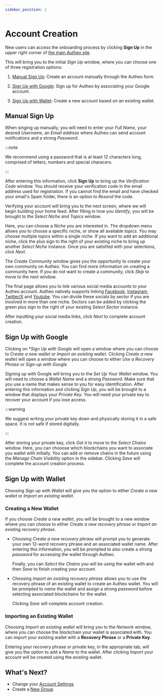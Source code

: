 ```yaml
---
sidebar_position: 2
---
```


# Account Creation

New users can access the onboarding process by clicking **Sign Up** in the upper right corner of [the main Autheo site](https://www.autheo.com/).

This will bring you to the initial *Sign Up* window, where you can choose one of three registration options:

1. [Manual Sign Up](#manual-sign-up): Create an account manually through the Autheo form.

2. [Sign Up with Google](#sign-up-with-google): Sign up for Autheo by associating your Google account.

3. [Sign Up with Wallet](#sign-up-with-wallet): Create a new account based on an existing wallet.

## Manual Sign Up

When singing up manually, you will need to enter your *Full Name*, your desired *Username*, an *Email address* where Autheo can send account notifications and a strong *Password*.

:::note

We recommend using a password that is at least 12 characters long, comprised of letters, numbers and special characers.

:::

After entering this information, click **Sign Up** to bring up the *Verification Code* window. You should receive your verification code in the email address used for registration. If you cannot find the email and have checked your email's Spam folder, there is an option to *Resend* the code. 

Verifying your account will bring you to the next screen, where we will begin building your home feed. After filling in how you *Identify*, you will be brought to the *Select Niche and Topics* window.

Here, you can choose a *Niche* you are interested in. The dropdown menu allows you to choose a specific niche, or show all available *topics*. You may choose multiple topics within a single niche. If you want to add an additional niche, click the plus sign to the right of your existing niche to bring up another *Select Niche* instance. Once you are satisfied with your selections, click *Next*.

The *Create Community* window gives you the opportunity to create your own community on Autheo. You can find more information on creating a community here. If you do not want to create a community, click *Skip* to move to the next window.

The final page allows you to link various social media accounts to your Autheo account. Autheo natively supports linking [Facebook](https://www.facebook.com/), [Instagram](https://www.instagram.com/), [Twitter/X](https://twitter.com/) and [Youtube](https://www.youtube.com/). You can divide these socials by sector if you are involved in more than one niche. Sectors can be added by clicking the green plus sign to the right of your existing *Select Sector* instance.

After inputting your social media links, click *Next* to complete account creation.

## Sign Up with Google

Clicking on **Sign Up with Google* will open a window where you can choose to *Create a new wallet* or *Import an existing wallet*. Clicking *Create a new wallet* will open a window where you can choose to either *Use a Recovery Phrase* or *Sign-up with Google*

Signing up with Google will bring you to the *Set Up Your Wallet* window. You will need to choose a *Wallet Name* and a strong *Password*. Make sure that you use a name that makes sense to you for easy identification. After entering this information and clicking *Sign Up*, you will be brought to a window that displays your *Private Key*. You will need your private key to recover your account if you lose access.

:::warning

We suggest writing your private key down and physically storing it in a safe space. It is not safe if stored digitally.

:::

After storing your private key, click *Got it* to move to the *Select Chains* window. Here, you can chooose which blockchains you want to associate you wallet with initially. You can add or remove chains in the future using the *Manage Chain Visibility* option in the sidebar. Clicking *Save* will complete the account creation process.

## Sign Up with Wallet

Choosing *Sign up with Wallet* will give you the option to either *Create a new wallet* or *Import an existing wallet*.

### Creating a New Wallet

If you choose *Create a new wallet*, you will be brought to a new window where you can choose to either *Create a new recovery phrase* or *Import an existing recovery phrase*.

* Choosing *Create a new recovery phrase* will prompt you to generate your own 12-word recovery phrase and an associated wallet name. After entering this information, you will be prompted to also create a strong *password* for accessing the wallet through Autheo.

    Finally, you can *Select the Chains* you will be using the wallet with and then *Save* to finish creating your account.

* Choosing *Import an existing recovery phrase* allows you to use the recovery phrase of an existing wallet to create an Autheo wallet. You will be prompted to *name* the wallet and assign a strong *password* before selecting associated blockchains for the wallet.

    Clicking *Save* will complete account creation.

### Importing an Existing Wallet

Choosing *Import an existing wallet* will bring you to the *Network* window, where you can choose the blockchain your wallet is associated with. You can import your existing wallet with a **Recovery Phrase** or a **Private Key**.

Entering your recovery phrase or private key, in the appropriate tab, will give you the option to add a *Name* to the wallet. After clicking *Import* your account will be created using the existing wallet.

## What's Next?

- Change your [Account Settings](./settings.md)
- Create a [New Group](./groups.md)